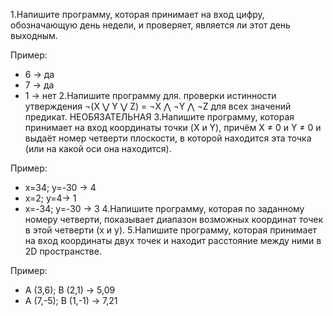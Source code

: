 1.Напишите программу, которая принимает на вход цифру, обозначающую день недели, и проверяет, является ли этот день выходным.

Пример:

- 6 -> да
- 7 -> да
- 1 -> нет
2.Напишите программу для. проверки истинности утверждения ¬(X ⋁ Y ⋁ Z) = ¬X ⋀ ¬Y ⋀ ¬Z для всех значений предикат. НЕОБЯЗАТЕЛЬНАЯ
3.Напишите программу, которая принимает на вход координаты точки (X и Y), причём X ≠ 0 и Y ≠ 0 и выдаёт номер четверти плоскости, в которой находится эта точка (или на какой оси она находится).

Пример:

- x=34; y=-30 -> 4
- x=2; y=4-> 1
- x=-34; y=-30 -> 3
4.Напишите программу, которая по заданному номеру четверти, показывает диапазон возможных координат точек в этой четверти (x и y).
5.Напишите программу, которая принимает на вход координаты двух точек и находит расстояние между ними в 2D пространстве.

Пример:

- A (3,6); B (2,1) -> 5,09
- A (7,-5); B (1,-1) -> 7,21
